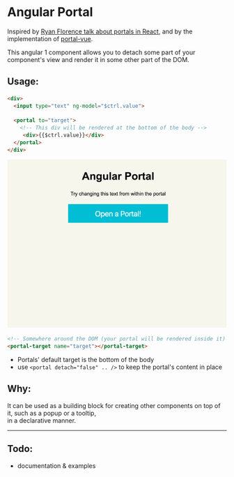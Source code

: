 # Angular Portal

Inspired by [Ryan Florence talk about portals in React](https://youtu.be/z5e7kWSHWTg?t=15m21s),
and by the implementation of [portal-vue](https://github.com/LinusBorg/portal-vue).

This angular 1 component allows you to detach some part of your component's view and render it in some other part of the DOM.

## Usage:

```html
<div>
  <input type="text" ng-model="$ctrl.value">

  <portal to="target">
    <!-- This div will be rendered at the bottom of the body -->
     <div>{{$ctrl.value}}</div>
  </portal>
</div>
```

<img src="./showoff.gif">



```html
<!-- Somewhere around the DOM (your portal will be rendered inside it) -->
<portal-target name="target"></portal-target>
```

- Portals' default target is the bottom of the body
- use `<portal detach="false" .. />` to keep the portal's content in place

## Why:
It can be used as a building block for creating other components on top of it, such as a popup or a tooltip,
<br> in a declarative manner.




---
## Todo:
- documentation & examples
